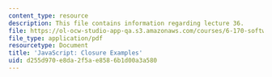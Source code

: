 ```yaml
---
content_type: resource
description: This file contains information regarding lecture 36.
file: https://ol-ocw-studio-app-qa.s3.amazonaws.com/courses/6-170-software-studio-spring-2013/d255d970e8da2f5ae8586b1d00a3a580_MIT6_170S13_36-java-cls-ex.pdf
file_type: application/pdf
resourcetype: Document
title: 'JavaScript: Closure Examples'
uid: d255d970-e8da-2f5a-e858-6b1d00a3a580
---
```

